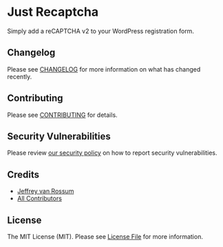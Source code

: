 # Just Recaptcha

Simply add a reCAPTCHA v2 to your WordPress registration form.

## Changelog

Please see [CHANGELOG](CHANGELOG.md) for more information on what has changed recently.

## Contributing

Please see [CONTRIBUTING](CONTRIBUTING.md) for details.

## Security Vulnerabilities

Please review [our security policy](../../security/policy) on how to report security vulnerabilities.

## Credits

- [Jeffrey van Rossum](https://github.com/jeffreyvr)
- [All Contributors](../../contributors)

## License

The MIT License (MIT). Please see [License File](LICENSE.md) for more information.
